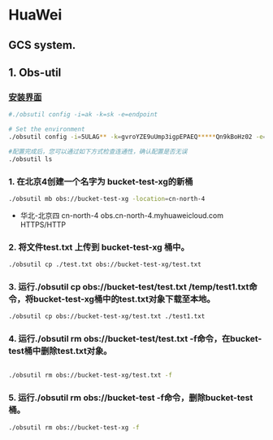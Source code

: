# HuaWei
## GCS system.

## 1. Obs-util

### [安装界面](https://support.huaweicloud.com/utiltg-obs/obs_11_0003.html)

```sh
#./obsutil config -i=ak -k=sk -e=endpoint

# Set the environment 
./obsutil config -i=5ULAG** -k=gvroYZE9uUmp3igpEPAEQ*****Qn9kBoHz02 -e=https://obs.cn-north-4.myhuaweicloud.com

#配置完成后，您可以通过如下方式检查连通性，确认配置是否无误
./obsutil ls

```


### 1. 在北京4创建一个名字为 bucket-test-xg的新桶

```sh
./obsutil mb obs://bucket-test-xg -location=cn-north-4
```

* 华北-北京四	cn-north-4	obs.cn-north-4.myhuaweicloud.com	HTTPS/HTTP

### 2. 将文件test.txt 上传到 bucket-test-xg 桶中。

```sh
./obsutil cp ./test.txt obs://bucket-test-xg/test.txt
```

### 3. 运行./obsutil cp obs://bucket-test/test.txt /temp/test1.txt命令，将bucket-test-xg桶中的test.txt对象下载至本地。

```sh
./obsutil cp obs://bucket-test-xg/test.txt ./test1.txt

```

### 4. 运行./obsutil rm obs://bucket-test/test.txt -f命令，在bucket-test桶中删除test.txt对象。

```sh

./obsutil rm obs://bucket-test-xg/test.txt -f

```

### 5. 运行./obsutil rm obs://bucket-test -f命令，删除bucket-test桶。

```sh
./obsutil rm obs://bucket-test-xg -f

```

